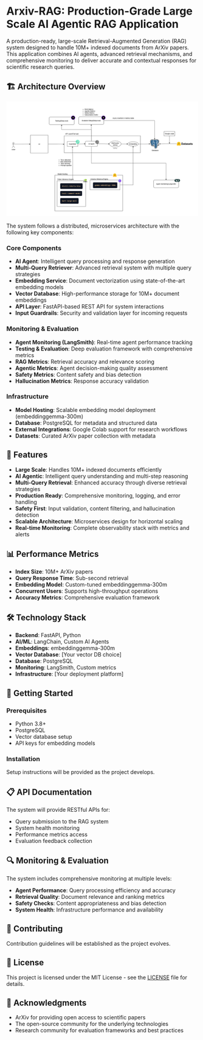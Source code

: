 # Arxiv-RAG: Production-Grade Large Scale AI Agentic RAG Application

A production-ready, large-scale Retrieval-Augmented Generation (RAG) system designed to handle 10M+ indexed documents from ArXiv papers. This application combines AI agents, advanced retrieval mechanisms, and comprehensive monitoring to deliver accurate and contextual responses for scientific research queries.

## 🏗️ Architecture Overview

![Functional Architecture](Functional%20architechture.png)

The system follows a distributed, microservices architecture with the following key components:

### Core Components

- **AI Agent**: Intelligent query processing and response generation
- **Multi-Query Retriever**: Advanced retrieval system with multiple query strategies
- **Embedding Service**: Document vectorization using state-of-the-art embedding models
- **Vector Database**: High-performance storage for 10M+ document embeddings
- **API Layer**: FastAPI-based REST API for system interactions
- **Input Guardrails**: Security and validation layer for incoming requests

### Monitoring & Evaluation

- **Agent Monitoring (LangSmith)**: Real-time agent performance tracking
- **Testing & Evaluation**: Deep evaluation framework with comprehensive metrics
- **RAG Metrics**: Retrieval accuracy and relevance scoring
- **Agentic Metrics**: Agent decision-making quality assessment
- **Safety Metrics**: Content safety and bias detection
- **Hallucination Metrics**: Response accuracy validation

### Infrastructure

- **Model Hosting**: Scalable embedding model deployment (embeddinggemma-300m)
- **Database**: PostgreSQL for metadata and structured data
- **External Integrations**: Google Colab support for research workflows
- **Datasets**: Curated ArXiv paper collection with metadata

## 🚀 Features

- **Large Scale**: Handles 10M+ indexed documents efficiently
- **AI Agentic**: Intelligent query understanding and multi-step reasoning
- **Multi-Query Retrieval**: Enhanced accuracy through diverse retrieval strategies
- **Production Ready**: Comprehensive monitoring, logging, and error handling
- **Safety First**: Input validation, content filtering, and hallucination detection
- **Scalable Architecture**: Microservices design for horizontal scaling
- **Real-time Monitoring**: Complete observability stack with metrics and alerts

## 📊 Performance Metrics

- **Index Size**: 10M+ ArXiv papers
- **Query Response Time**: Sub-second retrieval
- **Embedding Model**: Custom-tuned embeddinggemma-300m
- **Concurrent Users**: Supports high-throughput operations
- **Accuracy Metrics**: Comprehensive evaluation framework

## 🛠️ Technology Stack

- **Backend**: FastAPI, Python
- **AI/ML**: LangChain, Custom AI Agents
- **Embeddings**: embeddinggemma-300m
- **Vector Database**: [Your vector DB choice]
- **Database**: PostgreSQL
- **Monitoring**: LangSmith, Custom metrics
- **Infrastructure**: [Your deployment platform]

## 🔧 Getting Started

### Prerequisites

- Python 3.8+
- PostgreSQL
- Vector database setup
- API keys for embedding models

### Installation

Setup instructions will be provided as the project develops.

## 📋 API Documentation

The system will provide RESTful APIs for:

- Query submission to the RAG system
- System health monitoring
- Performance metrics access
- Evaluation feedback collection

## 🔍 Monitoring & Evaluation

The system includes comprehensive monitoring at multiple levels:

- **Agent Performance**: Query processing efficiency and accuracy
- **Retrieval Quality**: Document relevance and ranking metrics
- **Safety Checks**: Content appropriateness and bias detection
- **System Health**: Infrastructure performance and availability

## 🤝 Contributing

Contribution guidelines will be established as the project evolves.

## 📄 License

This project is licensed under the MIT License - see the [LICENSE](LICENSE) file for details.

## 🙏 Acknowledgments

- ArXiv for providing open access to scientific papers
- The open-source community for the underlying technologies
- Research community for evaluation frameworks and best practices
